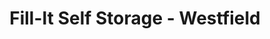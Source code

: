 ---
title: "Fill-It Self Storage - Westfield"
url: /westfield/fill-it-self-storage-westfield/
shop: storage rental
---